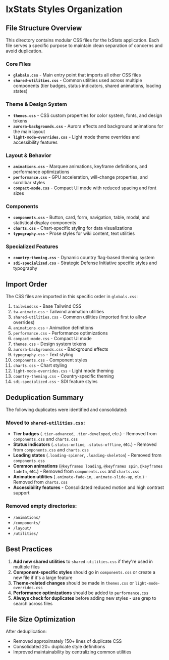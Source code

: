 # IxStats Styles Organization

## File Structure Overview

This directory contains modular CSS files for the IxStats application. Each file serves a specific purpose to maintain clean separation of concerns and avoid duplication.

### Core Files

- **`globals.css`** - Main entry point that imports all other CSS files
- **`shared-utilities.css`** - Common utilities used across multiple components (tier badges, status indicators, shared animations, loading states)

### Theme & Design System

- **`themes.css`** - CSS custom properties for color system, fonts, and design tokens
- **`aurora-backgrounds.css`** - Aurora effects and background animations for the main layout
- **`light-mode-overrides.css`** - Light mode theme overrides and accessibility features

### Layout & Behavior

- **`animations.css`** - Marquee animations, keyframe definitions, and performance optimizations
- **`performance.css`** - GPU acceleration, will-change properties, and scrollbar styles
- **`compact-mode.css`** - Compact UI mode with reduced spacing and font sizes

### Components

- **`components.css`** - Button, card, form, navigation, table, modal, and statistical display components
- **`charts.css`** - Chart-specific styling for data visualizations
- **`typography.css`** - Prose styles for wiki content, text utilities

### Specialized Features

- **`country-theming.css`** - Dynamic country flag-based theming system
- **`sdi-specialized.css`** - Strategic Defense Initiative specific styles and typography

## Import Order

The CSS files are imported in this specific order in `globals.css`:

1. `tailwindcss` - Base Tailwind CSS
2. `tw-animate-css` - Tailwind animation utilities
3. `shared-utilities.css` - Common utilities (imported first to allow overrides)
4. `animations.css` - Animation definitions
5. `performance.css` - Performance optimizations
6. `compact-mode.css` - Compact UI mode
7. `themes.css` - Design system tokens
8. `aurora-backgrounds.css` - Background effects
9. `typography.css` - Text styling
10. `components.css` - Component styles
11. `charts.css` - Chart styling
12. `light-mode-overrides.css` - Light mode theming
13. `country-theming.css` - Country-specific theming
14. `sdi-specialized.css` - SDI feature styles

## Deduplication Summary

The following duplicates were identified and consolidated:

### Moved to `shared-utilities.css`:
- **Tier badges** (`.tier-advanced`, `.tier-developed`, etc.) - Removed from `components.css` and `charts.css`
- **Status indicators** (`.status-online`, `.status-offline`, etc.) - Removed from `components.css` and `charts.css`
- **Loading states** (`.loading-spinner`, `.loading-skeleton`) - Removed from `components.css`
- **Common animations** (`@keyframes loading`, `@keyframes spin`, `@keyframes fadeIn`, etc.) - Removed from `components.css` and `charts.css`
- **Animation utilities** (`.animate-fade-in`, `.animate-slide-up`, etc.) - Removed from `charts.css`
- **Accessibility features** - Consolidated reduced motion and high contrast support

### Removed empty directories:
- `/animations/`
- `/components/`
- `/layout/`
- `/utilities/`

## Best Practices

1. **Add new shared utilities** to `shared-utilities.css` if they're used in multiple files
2. **Component-specific styles** should go in `components.css` or create a new file if it's a large feature
3. **Theme-related changes** should be made in `themes.css` or `light-mode-overrides.css`
4. **Performance optimizations** should be added to `performance.css`
5. **Always check for duplicates** before adding new styles - use grep to search across files

## File Size Optimization

After deduplication:
- Removed approximately 150+ lines of duplicate CSS
- Consolidated 20+ duplicate style definitions
- Improved maintainability by centralizing common utilities